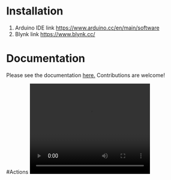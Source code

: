 # Installation
  1. Arduino IDE link https://www.arduino.cc/en/main/software
  2. Blynk link https://www.blynk.cc/

# Documentation
Please see the documentation <a href="https://www.instructables.com/id/ESP8266-ESP-12Standalone-Blynk-101/">here.</a> Contributions are welcome!

#Actions
<video width="320" height="240" controls>
  <source src="https://instagram.fbkk5-6.fna.fbcdn.net/vp/56394f69f0f7db26bd5855705decba9d/5B85B01C/t50.2886-16/28113652_215901132300703_4776082269708222464_n.mp4" type="video/mp4">
  <source src="https://instagram.fbkk5-6.fna.fbcdn.net/vp/56394f69f0f7db26bd5855705decba9d/5B85B01C/t50.2886-16/28113652_215901132300703_4776082269708222464_n.mp4" type="video/mp4">
  Your browser does not support the video tag.
</video>
